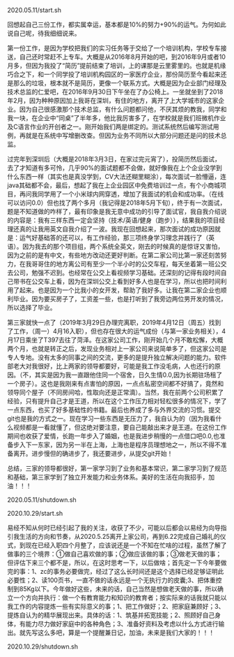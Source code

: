 2020.05.11/start.sh

​		回想起自己三份工作，都实属幸运，基本都是10%的努力+90%的运气。为何如此说自己呢，待我细细说来。

​		第一份工作，是因为学校把我们的实习任务等于交给了一个培训机构，学校专车接送，自己还时常赶不上专车。大概是从2016年8月开始的吧，到2016年9月或者10月多，但因为我投了“简历”提前结束了培训，上的课那是云里雾里的。也就是机缘巧合之下，和一个同学投了培训机构园区的一家医疗企业，那份简历至今看起来还是那么的垃圾，根本就不是简历，更像一个联系方式。大概是因为企业部门经理及技术总监的仁爱吧，在2016年9月30日下午坐在了办公椅上。一坐就坐到了2018年2月，因为种种原因加上我哥在深圳，有住的地方，离开了上大学城市的这家企业。因为自己很感激那个技术总监，有什么问题都问他，不厌其烦的教我，同学和我一块，在企业中“同桌”了半年多，他比我厉害多了，在学校就是我们班微机作业及C语言作业的开创者之一。刚开始我们两是绑定的。测试系统然后编写测试用例，再就是在系统中写增删改查。但因为业务不同所以大部分问题还是问的技术总监。

​		过完年到深圳后（大概是2018年3月3日，在家过完元宵了），投简历然后面试，去了才知道有多可怜，几乎90%的面试题都不会做，就好像我在上个企业没学到什么东西一样（其实也是真没学到，CV大法还糊里糊涂），每次面试一脸懵逼，连java其础都不会，最后，想起了我在上企业园区中免费培训过一点，有个小商城项目，再问我同学用了一个小米球内网穿透，增加了我面试的机会和成功率。（在线可以访问0.0）但也找了两个多月（我记得是2018年5月下旬），终于有一次面试，题是不知道做的咋样了，最有印象是我无意中成功的引导了面试官，我自我介绍说的内容是：我有三样东西一定会坚持（技术/英语/健身（跑步）），结果我的项目经理还真的让我用英文自我介绍了一波。我现在回想起来，那次面试的成功原因就是：运气好基础答的还可以，有工作经验，那三项终身学习理念并践行了（英语）。因为我去的那个项目组，两个系统全英文，刚去的时候真的是惊讶又害怕，因为之前的是有中文，有些地方改动还更好判断。在第二家公司比第一家还刻苦努力，在我哥哥住的地方离公司有至少一个半小时的公交车程，每天坐着第一班公交去公司，勉强不迟到。也经常在公交上看视频学习基础。还深刻的记得有段时间自己带书在公交车上看，因为在深圳公交上看到好多人也是在学习，所以也把时间利用了起来。也是因为一个比我小的女开发，帮助了我好多。让我在第二家企业也顺利毕业。因为要买房子了，工资差一些，也是打听到了我旁边两位男开发的情况，所以选择了毕业。

​		第三家就快一点了（2019年3月29日办理完离职，2019年4月12日（周五）找到了工作，（周一）4月16入职），但也存在很大的运气成份（与第一家业务相关），4月17日乘坐了T397去往了菏泽。在这家公司工作，刚开始几个月不敢松懈，大概两个月，也就是转正之后，发现业务相对上一家公司来说简单多了，但这家公司是专人专地。没有太多的同事之间的交流，更多的是提升独立解决问题的能力。软件部老大对我很好，比上两家的领导都要好，可能是我工作没毛病，人也还行的原因。（不，其实是因为我一直跟他住同一个宿舍，日久生情0.0,因为长期驻场租了一个房子）。这也是我刚来有点害怕的原因，一点点私密空间都不好搞了，竟然和领导同个屋子（不同房间哈，性取向还是正常滴）。当然，我在前两个公司积累了经验，只有提升自己才是王道，所以在这个工作压力相对轻松很多的情况下，学了一点东西，也买了好多基础性的书籍。最后也养成了多与外界交流的习惯。提交git也是我的方式之一。现在学习一些东西是无压力了，我自认为的（因为我看什么视频都是一看就懂了，但这绝对要注意，要自己能敲出来才是王道。在这份工作期间也收获了爱情，长跑一年步入了婚姻，也是我进步稍慢的一点借口吧0.0,也准备步入下一东家，因为另一半在上海，上海也是程序员理想地之一，所以不得不准备离开。进步慢但的确进步了，我还要进步，从提交git开始！

​		总结，三家的领导都很好，第一家学习到了业务和基本常识，第二家学习到了规范和基础，第三家学到了独立开发能力和业务体系。美好的生活在向我招手，加油！！！

2020.05.11/shutdown.sh                                                       



2020.10.29/start.sh

​		易经不知从何时已经引起了我的关注，收获了不少，可能以后都会以易经为向导指引我生活的方向和节奏，从2020.5.25离开上家公司，再到6.22完成自己婚礼的仪式，到现在已经入职四个月整了，应该说还是一个不知在忙啥的过程，虽然了解了做事的三个境界：①做自己喜欢做的事；②做应该做的事；③做老天做的事；但评估下来三个都不是，所以，在这时思考一下，以后做啥；首先定一下今年要做完的事：1、zc的事务必要做完，经过了这么长时间还是这个选择已经足够证明此必要性；2、读100页书，一直不做的话永远是一个无执行力的皮囊;3、把体重控制到85Kg以下。今年做好这些，未来的话，自己当然是想做老天做的事，所以确立一个方向并执行：做一个有教育能力和知识的教育者；按实际来的话我就只能以我工作的内容提炼一些有实际意义的事；1、把工作做好；2、把家庭兼顾好；3、提炼自认为的精华展现出来。具体的话：1、筑基并拓宽技能；2、照顾好自己身体，有能力尽力做好家庭中的各种角色；3、准备好资料及考虑以什么方式进行输出。就先写这么多吧，算是一个提醒兼日记，加油，未来是我们大家的！！！

2020.10.29/shutdown.sh